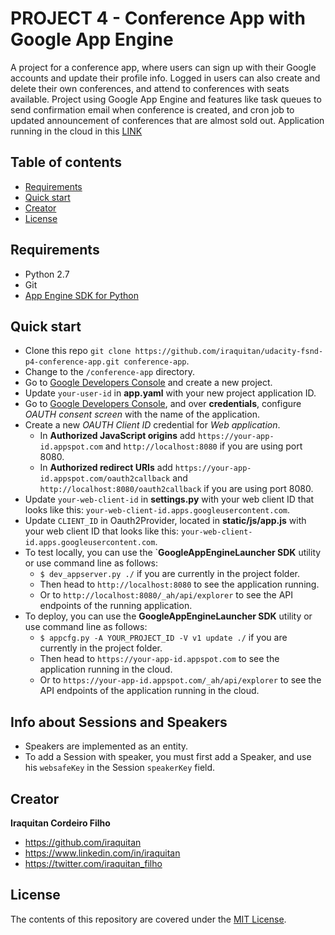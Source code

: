 # PROJECT 4 - Conference App with Google App Engine
A project for a conference app, where users can sign up with their Google accounts and update their profile info. Logged in users can also create and delete their own conferences, and attend to conferences with seats available. Project using Google App Engine and features like task queues to send confirmation email when conference is created, and cron job to updated announcement of conferences that are almost sold out. Application running in the cloud in this [LINK](https://udacity-scalable-app-1238.appspot.com/)

## Table of contents
* [Requirements](#requirements)
* [Quick start](#quick-start)
* [Creator](#creator)
* [License](#license)

## Requirements
* Python 2.7
* Git
* [App Engine SDK for Python](https://cloud.google.com/appengine/downloads/#Google_App_Engine_SDK_for_Python)

## Quick start
* Clone this repo `git clone https://github.com/iraquitan/udacity-fsnd-p4-conference-app.git conference-app`.
* Change to the `/conference-app` directory.
* Go to [Google Developers Console](https://console.developers.google.com/) and create a new project.
* Update `your-user-id` in **app.yaml** with your new project application ID.
* Go to [Google Developers Console](https://console.developers.google.com/), and over **credentials**, configure _OAUTH consent screen_ with the name of the application.
* Create a new _OAUTH Client ID_ credential for _Web application_.
    * In __Authorized JavaScript origins__ add `https://your-app-id.appspot.com` and `http://localhost:8080` if you are using port 8080.
    * In __Authorized redirect URIs__ add `https://your-app-id.appspot.com/oauth2callback` and `http://localhost:8080/oauth2callback` if you are using port 8080.
* Update `your-web-client-id` in **settings.py** with your web client ID that looks like this: `your-web-client-id.apps.googleusercontent.com`.	
* Update `CLIENT_ID` in Oauth2Provider, located in **static/js/app.js** with your web client ID that looks like this: `your-web-client-id.apps.googleusercontent.com`.
* To test locally, you can use the `**GoogleAppEngineLauncher SDK** utility or use command line as follows:
    * `$ dev_appserver.py ./` if you are currently in the project folder.
    * Then head to `http://localhost:8080` to see the application running.
    * Or to `http://localhost:8080/_ah/api/explorer` to see the API endpoints of the running application.
* To deploy, you can use the **GoogleAppEngineLauncher SDK** utility or use command line as follows:
    * `$ appcfg.py -A YOUR_PROJECT_ID -V v1 update ./` if you are currently in the project folder.
    * Then head to `https://your-app-id.appspot.com` to see the application running in the cloud.
    * Or to `https://your-app-id.appspot.com/_ah/api/explorer` to see the API endpoints of the application running in the cloud.

## Info about Sessions and Speakers
* Speakers are implemented as an entity.
* To add a Session with speaker, you must first add a Speaker, and use his `websafeKey` in the Session `speakerKey` field.

## Creator
**Iraquitan Cordeiro Filho**
* <https://github.com/iraquitan>
* <https://www.linkedin.com/in/iraquitan>
* <https://twitter.com/iraquitan_filho>

## License
The contents of this repository are covered under the [MIT License](LICENSE).
